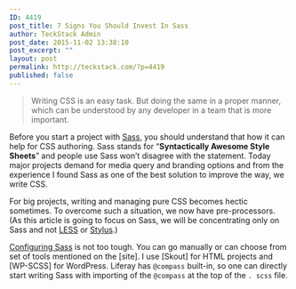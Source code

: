 ```yaml
---
ID: 4419
post_title: 7 Signs You Should Invest In Sass
author: TeckStack Admin
post_date: 2015-11-02 13:38:10
post_excerpt: ""
layout: post
permalink: http://teckstack.com/?p=4419
published: false
---
```

<blockquote>Writing CSS is an easy task. But doing the same in a proper manner, which can be understood by any developer in a team that is more important.</blockquote>
Before you start a project with <a href="http://sass-lang.com/" target="_blank">Sass</a>, you should understand that how it can help for CSS authoring. Sass stands for “<strong>Syntactically Awesome Style Sheets</strong>” and people use Sass won’t disagree with the statement. Today major projects demand for media query and branding options and from the experience I found Sass as one of the best solution to improve the way, we write CSS.

For big projects, writing and managing pure CSS becomes hectic sometimes. To overcome such a situation, we now have pre-processors. (As this article is going to focus on Sass, we will be concentrating only on Sass and not <a href="http://lesscss.org/" target="_blank">LESS</a> or <a href="https://learnboost.github.io/stylus/" target="_blank">Stylus</a>.)

<a href="http://teckstack.com/how-to-configure-sass-for-html-projects" target="_blank">Configuring Sass</a> is not too tough. You can go manually or can choose from set of tools mentioned on the [site]. I use [Skout] for HTML projects and [WP-SCSS] for WordPress. Liferay has `@compass` built-in, so one can directly start writing Sass with importing of the `@compass` at the top of the `. scss` file.